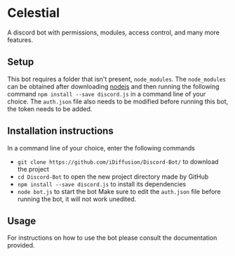 # Celestial
A discord bot with permissions, modules, access control, and many more features.

## Setup
This bot requires a folder that isn't present, `node_modules`. The `node_modules` can be obtained after downloading [nodejs](https://nodejs.org/en/) and then running the following command `npm install --save discord.js` in a command line of your choice. The `auth.json` file also needs to be modified before running this bot, the token needs to be added.

## Installation instructions
In a command line of your choice, enter the following commands
- `git clone https://github.com/iDiffusion/Discord-Bot/` to download the project
- `cd Discord-Bot` to open the new project directory made by GitHub
- `npm install --save discord.js` to install its dependencies
- `node bot.js` to start the bot
Make sure to edit the `auth.json` file before running the bot, it will not work unedited.

## Usage
For instructions on how to use the bot please consult the documentation provided.
